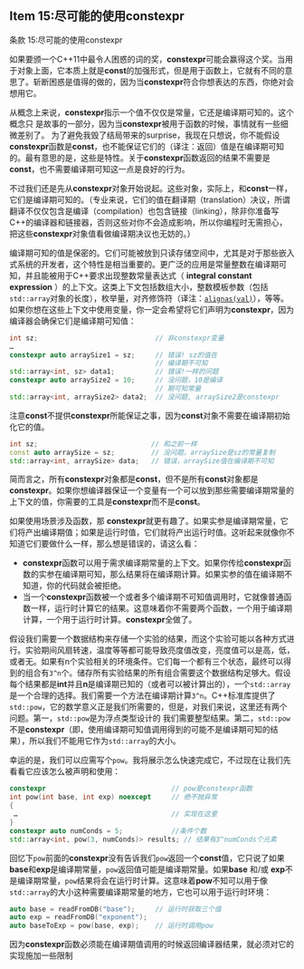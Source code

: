 ## Item 15:尽可能的使用constexpr
条款 15:尽可能的使用constexpr

如果要颁一个C++11中最令人困惑的词的奖，**constexpr**可能会赢得这个奖。当用于对象上面，它本质上就是**const**的加强形式，但是用于函数上，它就有不同的意思了。斩断困惑是值得的做的，因为当**constexpr**符合你想表达的东西，你绝对会想用它。

从概念上来说，**constexpr**指示一个值不仅仅是常量，它还是编译期可知的。这个概念只
是故事的一部分，因为当**constexpr**被用于函数的时候，事情就有一些细微差别了。
为了避免我毁了结局带来的surprise，我现在只想说，你不能假设**constexpr**函数是**const**，也不能保证它们的（译注：返回）值是在编译期可知的。最有意思的是，这些是特性。关于**constexpr**函数返回的结果不需要是**const**，也不需要编译期可知这一点是良好的行为。

不过我们还是先从**constexpr**对象开始说起。这些对象，实际上，和**const**一样，它们是编译期可知的。（专业来说，它们的值在翻译期（translation）决议，所谓翻译不仅仅包含是编译（compilation）也包含链接（linking），除非你准备写C++的编译器和链接器，否则这些对你不会造成影响，所以你编程时无需担心，把这些**constexpr**对象值看做编译期决议也无妨的。）

编译期可知的值是保密的。它们可能被放到只读存储空间中，尤其是对于那些嵌入式系统的开发者，这个特性是相当重要的。更广泛的应用是常量整数在编译期可知，并且能被用于C++要求出现整数常量表达式（ __integral constant expression__ ）的上下文。这类上下文包括数组大小，整数模板参数（包括`std::array`对象的长度），枚举量，对齐修饰符（译注：[`alignas(val)`](https://en.cppreference.com/w/cpp/language/alignas)），等等。如果你想在这些上下文中使用变量，你一定会希望将它们声明为**constexpr**，因为编译器会确保它们是编译期可知值：
```cpp
int sz;                             // 非constexpr变量
…
constexpr auto arraySize1 = sz;     // 错误! sz的值在
                                    // 编译期不可知
std::array<int, sz> data1;          // 错误!一样的问题
constexpr auto arraySize2 = 10;     // 没问题，10是编译
                                    // 期可知常量
std::array<int, arraySize2> data2;  // 没问题, arraySize2是constexpr
 ```
 注意**const**不提供**constexpr**所能保证之事，因为**const**对象不需要在编译期初始化它的值。
 ```cpp
 int sz;                            // 和之前一样
 const auto arraySize = sz;         // 没问题，arraySize是sz的常量复制
 std::array<int, arraySize> data;   // 错误，arraySize值在编译期不可知
 ```
 简而言之，所有**constexpr**对象都是**const**，但不是所有**const**对象都是**constexpr**。如果你想编译器保证一个变量有一个可以放到那些需要编译期常量的上下文的值，你需要的工具是**constexpr**而不是**const**。

如果使用场景涉及函数，那 **constexpr**就更有趣了。如果实参是编译期常量，它们将产出编译期值；如果是运行时值，它们就将产出运行时值。这听起来就像你不知道它们要做什么一样，那么想是错误的，请这么看：
+ **constexpr**函数可以用于需求编译期常量的上下文。如果你传给**constexpr**函数的实参在编译期可知，那么结果将在编译期计算。如果实参的值在编译期不知道，你的代码就会被拒绝。
+ 当一个**constexpr**函数被一个或者多个编译期不可知值调用时，它就像普通函数一样，运行时计算它的结果。这意味着你不需要两个函数，一个用于编译期计算，一个用于运行时计算。**constexpr**全做了。

假设我们需要一个数据结构来存储一个实验的结果，而这个实验可能以各种方式进行。实验期间风扇转速，温度等等都可能导致亮度值改变，亮度值可以是高，低，或者无。如果有n个实验相关的环境条件。它们每一个都有三个状态，最终可以得到的组合有`3^n`个。储存所有实验结果的所有组合需要这个数据结构足够大。假设每个结果都是**int**并且**n**是编译期已知的（或者可以被计算出的），一个`std::array`是一个合理的选择。我们需要一个方法在编译期计算`3^n`。C++标准库提供了`std::pow`，它的数学意义正是我们所需要的，但是，对我们来说，这里还有两个问题。第一，`std::pow`是为浮点类型设计的 我们需要整型结果。第二，`std::pow`不是**constexpr**（即，使用编译期可知值调用得到的可能不是编译期可知的结果），所以我们不能用它作为`std::array`的大小。

幸运的是，我们可以应需写个`pow`。我将展示怎么快速完成它，不过现在让我们先看看它应该怎么被声明和使用：
```cpp
constexpr                               // pow是constexpr函数
int pow(int base, int exp) noexcept     // 绝不抛异常
{
 …                                      // 实现在这里
}
constexpr auto numConds = 5;            //条件个数
std::array<int, pow(3, numConds)> results; // 结果有3^numConds个元素
```
回忆下`pow`前面的**constexpr**没有告诉我们`pow`返回一个**const**值，它只说了如果**base**和**exp**是编译期常量，`pow`返回值可能是编译期常量。如果**base** 和/或 **exp**不是编译期常量，`pow`结果将会在运行时计算。这意味着**pow**不知可以用于像`std::array`的大小这种需要编译期常量的地方，它也可以用于运行时环境：
```cpp
auto base = readFromDB("base");     // 运行时获取三个值
auto exp = readFromDB("exponent"); 
auto baseToExp = pow(base, exp);    // 运行时调用pow
```
因为**constexpr**函数必须能在编译期值调用的时候返回编译器结果，就必须对它的实现施加一些限制
